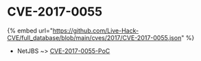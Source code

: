 # CVE-2017-0055
{% embed url="https://github.com/Live-Hack-CVE/full_database/blob/main/cves/2017/CVE-2017-0055.json" %}

* NetJBS ~> [CVE-2017-0055-PoC](https://www.alice-snow.ru/2017/database/cve-2017-0055/cve-2017-0055-poc-netjbs)